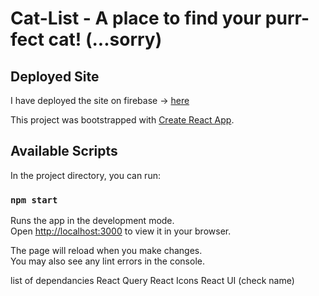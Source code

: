 # Cat-List - A place to find your purr-fect cat! (...sorry)

## Deployed Site

I have deployed the site on firebase -> [here](https://cat-list-77efe.web.app/my_list)

This project was bootstrapped with [Create React App](https://github.com/facebook/create-react-app).

## Available Scripts

In the project directory, you can run:

### `npm start`

Runs the app in the development mode.\
Open [http://localhost:3000](http://localhost:3000) to view it in your browser.

The page will reload when you make changes.\
You may also see any lint errors in the console.

list of dependancies
React Query
React Icons
React UI (check name)
